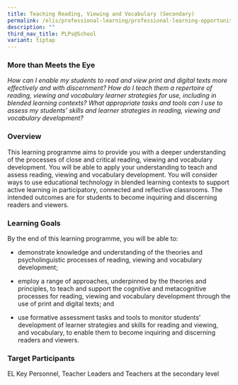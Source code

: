 ```yaml
---
title: Teaching Reading, Viewing and Vocabulary (Secondary)
permalink: /elis/professional-learning/professional-learning-opportunities/secondary/reading-viewing-vocabulary/
description: ""
third_nav_title: PLPs@School
variant: tiptap
---
```

<h3>More than Meets the Eye&nbsp;</h3>
<p><em>How can I enable my students to read and view print and digital texts more effectively and with discernment? How do I teach them a repertoire of reading, viewing and vocabulary learner strategies for use, including in blended learning contexts? What appropriate tasks and tools can I use to assess my students’ skills and learner strategies in reading, viewing and vocabulary development?</em>
</p>
<h3>Overview</h3>
<p>This learning programme aims to provide you with a deeper understanding
of the processes of close and critical reading, viewing and vocabulary
development. You will be able to apply your understanding to teach and
assess reading, viewing and vocabulary development. You will consider ways
to use educational technology in blended learning contexts to support active
learning in participatory, connected and reflective classrooms. The intended
outcomes are for students to become inquiring and discerning readers and
viewers.</p>
<h3>Learning Goals</h3>
<p>By the end of this learning programme, you will be able to:</p>
<ul data-tight="true" class="tight">
<li>
<p>demonstrate knowledge and understanding of the theories and psycholinguistic
processes of reading, viewing and vocabulary development;</p>
</li>
<li>
<p>employ a range of approaches, underpinned by the theories and principles,
to teach and support the cognitive and metacognitive processes for reading,
viewing and vocabulary development through the use of print and digital
texts; and</p>
</li>
<li>
<p>use formative assessment tasks and tools to monitor students’ development
of learner strategies and skills for reading and viewing, and vocabulary,
to enable them to become inquiring and discerning readers and viewers.</p>
</li>
</ul>
<h3>Target Participants</h3>
<p>EL Key Personnel, Teacher Leaders and Teachers at the secondary level</p>